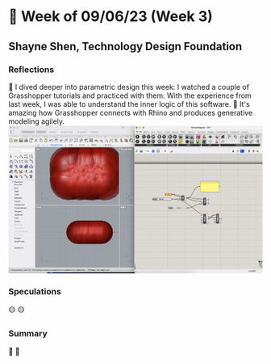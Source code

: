 # 🤔 Week of 09/06/23 (Week 3)
## Shayne Shen, Technology Design Foundation

### Reflections
🔴 I dived deeper into parametric design this week: I watched a couple of Grasshopper tutorials and practiced with them. With the experience from last week, I was able to understand the inner logic of this software. 
🔴 It's amazing how Grasshopper connects with Rhino and produces generative modeling agilely. 
![Grasshopper tutorial 01](tutorial01.png)

### Speculations
🟡 
🟡 

### Summary
🔵
🔵
